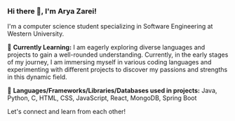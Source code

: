 ### Hi there 👋, I'm Arya Zarei!

I'm a computer science student specializing in Software Engineering at Western University. 

🌱 **Currently Learning:** I am eagerly exploring diverse languages and projects to gain a well-rounded understanding. Currently, in the early stages of my journey, I am immersing myself in various coding languages and experimenting with different projects to discover my passions and strengths in this dynamic field.

🚀 **Languages/Frameworks/Libraries/Databases used in projects:** Java, Python, C, HTML, CSS, JavaScript, React, MongoDB, Spring Boot

Let's connect and learn from each other!
